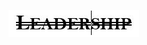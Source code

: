 [<img src="https://github.com/MrDi0nysus/Leadership/blob/Dev_D_Edition/images/Ldrship.JPG">](https://github.com/MrDi0nysus/Leadership/tree/Dev_D_Edition)
